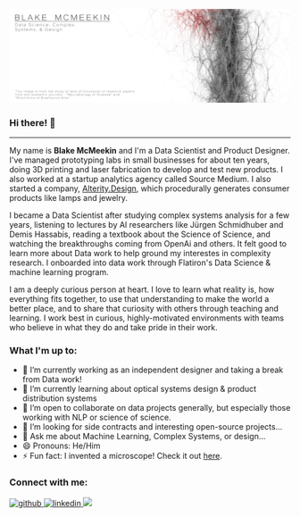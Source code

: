 ![Header of two citation networks from academic journals](https://github.com/thegrandblooms/thegrandblooms/blob/79438adbb8eca30c52230ad8a2aecf83ff3e77c2/GitHub_Header_2.jpg)

### Hi there! 👋
---
My name is **Blake McMeekin** and I'm a Data Scientist and Product Designer. I've managed prototyping labs in small businesses for about ten years, doing 3D printing and laser fabrication to develop and test new products. I also worked at a startup analytics agency called Source Medium. I also started a company, [Alterity.Design](https://www.alterity.design/), which procedurally generates consumer products like lamps and jewelry.

I became a Data Scientist after studying complex systems analysis for a few years, listening to lectures by AI researchers like Jürgen Schmidhuber and Demis Hassabis, reading a textbook about the Science of Science, and watching the breakthroughs coming from OpenAi and others. It felt good to learn more about Data work to help ground my interestes in complexity research. I onboarded into data work through Flatiron's Data Science & machine learning program.

I am a deeply curious person at heart. I love to learn what reality is, how everything fits together, to use that understanding to make the world a better place, and to share that curiosity with others through teaching and learning. I work best in curious, highly-motivated environments with teams who believe in what they do and take pride in their work.

### What I'm up to:

- 🔭 I’m currently working as an independent designer and taking a break from Data work!
- 🌱 I’m currently learning about optical systems design & product distribution systems
- 👯 I’m open to collaborate on data projects generally, but especially those working with NLP or science of science.
- 🤔 I’m looking for side contracts and interesting open-source projects...
- 💬 Ask me about Machine Learning, Complex Systems, or design...
- 😄 Pronouns: He/Him
- ⚡ Fun fact: I invented a microscope! Check it out [here](https://www.alterity.design/projection-microscope).

### Connect with me:
<a href="https://github.com/thegrandblooms" target="_blank">
<img src=https://img.shields.io/badge/github-%2324292e.svg?&style=for-the-badge&logo=github&logoColor=white alt=github style="margin-bottom: 5px;" />
</a>
<a href="https://linkedin.com/in/blakemcme" target="_blank">
<img src=https://img.shields.io/badge/linkedin-%231E77B5.svg?&style=for-the-badge&logo=linkedin&logoColor=white alt=linkedin style="margin-bottom: 5px;" />
</a>
<a href="mailto:blakemcme@gmail.com" rel="nofollow"><img src= "https://img.shields.io/badge/Gmail-D14836?style=for-the-badge&logo=gmail&logoColor=white" />
</a>
